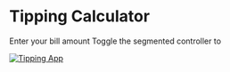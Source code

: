 # Tipping Calculator

Enter your bill amount
Toggle the segmented controller to 

<a href="https://imgur.com/a/otHyM"><img src= "https://imgur.com/a/otHyM" title= "Tipping App"/></a>

